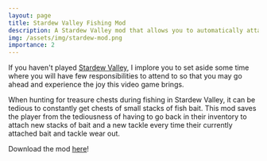 ```yaml
---
layout: page
title: Stardew Valley Fishing Mod
description: A Stardew Valley mod that allows you to automatically attach bait and tackles from your inventory to your fishing rod with the press of a button. 
img: /assets/img/stardew-mod.png
importance: 2
---
```


If you haven't played <a href="https://www.stardewvalley.net/">Stardew Valley</a>, I implore you to set aside some time where you will have few responsibilities to attend to so that you may go ahead and experience the joy this video game brings. 

When hunting for treasure chests during fishing in Stardew Valley, it can be tedious to constantly get chests of small stacks of fish bait. This mod saves the player from the tediousness of having to go back in their inventory to attach new stacks of bait and a new tackle every time their currently attached bait and tackle wear out.

Download the mod <a href="https://www.nexusmods.com/stardewvalley/mods/6773/">here</a>!